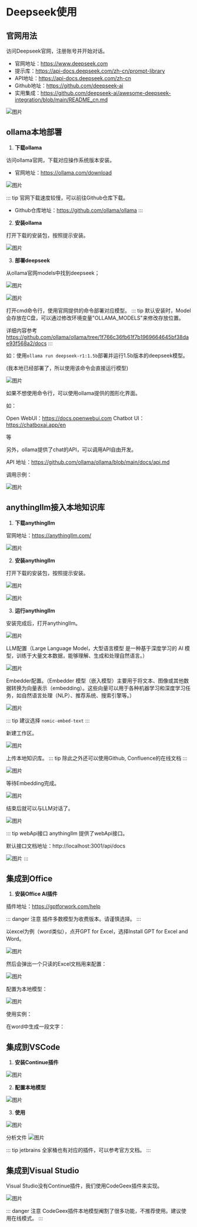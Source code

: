 # Deepseek使用

## 官网用法
访问Deepseek官网，注册账号并开始对话。

- 官网地址：https://www.deepseek.com
- 提示库：https://api-docs.deepseek.com/zh-cn/prompt-library
- API地址：https://api-docs.deepseek.com/zh-cn
- Github地址：https://github.com/deepseek-ai
- 实用集成：https://github.com/deepseek-ai/awesome-deepseek-integration/blob/main/README_cn.md

![图片](pictures/deepseek.png)

## ollama本地部署

1. **下载ollama**

访问ollama官网，下载对应操作系统版本安装。

- 官网地址：https://ollama.com/download

![图片](pictures/ollamadownload.png)

::: tip
官网下载速度较慢，可以前往Github仓库下载。

- Github仓库地址：https://github.com/ollama/ollama
:::

2. **安装ollama**

打开下载的安装包，按照提示安装。

![图片](pictures/ollamainstall.png)

3. **部署deepseek** 

从ollama官网models中找到deepseek；

![图片](pictures/ollamamodels.png)

![图片](pictures/ollamadeepseek.png)

打开cmd命令行，使用官网提供的命令部署对应模型。
::: tip
默认安装时，Model会存放在C盘，可以通过修改环境变量"OLLAMA_MODELS"来修改存放位置。

详细内容参考 https://github.com/ollama/ollama/tree/1f766c36fb61f7b1969664645bf38dae93f568a2/docs
:::

如：使用`ollama run deepseek-r1:1.5b`部署并运行1.5b版本的deepseek模型。

(我本地已经部署了，所以使用该命令会直接运行模型)

![图片](pictures/ollamarundeepseek.png)

如果不想使用命令行，可以使用ollama提供的图形化界面。

如：

Open WebUI：https://docs.openwebui.com
Chatbot UI：https://chatboxai.app/en

等

另外，ollama提供了chat的API，可以调用API自由开发。

API 地址：https://github.com/ollama/ollama/blob/main/docs/api.md

调用示例：

![图片](pictures/ollamaapi.png)

## anythingllm接入本地知识库

1. **下载anythingllm**

官网地址：https://anythingllm.com/

![图片](pictures/AnythingLLMdownload.png)

2. **安装anythingllm**

打开下载的安装包，按照提示安装。

![图片](pictures/AnythingLLMInstall.png)

![图片](pictures/AnythingLLMInstall2.png)

3. **运行anythingllm**

安装完成后，打开anythingllm。

![图片](pictures/AnythingLLMrun.png)

LLM配置（Large Language Model，大型语言模型 是一种基于深度学习的 AI 模型，训练于大量文本数据，能够理解、生成和处理自然语言。）

![图片](pictures/AnythingLLMSelectModel.png)

Embedder配置。（Embedder 模型（嵌入模型）主要用于将文本、图像或其他数据转换为向量表示（embedding）。这些向量可以用于各种机器学习和深度学习任务，如自然语言处理（NLP）、推荐系统、搜索引擎等。）

![图片](pictures/AnythingLLMSelectEmbedder.png)

::: tip
建议选择 `nomic-embed-text`
:::

新建工作区。

![图片](pictures/AnythingLLMCreateWorkspace.png)

上传本地知识库。
::: tip
除此之外还可以使用Github, Confluence的在线文档
:::

![图片](pictures/AnythingLLMUpload.png)

等待Embedding完成。

![图片](pictures/AnythingLLMUpload2.png)

结束后就可以与LLM对话了。

![图片](pictures/AnythingLLMchat.png)

::: tip webApi接口
anythingllm 提供了webApi接口。

默认接口文档地址：http://localhost:3001/api/docs

![图片](pictures/AnythingLLMApi.png)
:::

## 集成到Office

1. **安装Office AI插件**

插件地址：https://gptforwork.com/help

::: danger 注意
插件多数模型为收费版本。请谨慎选择。
:::

以excel为例（word类似），点开GPT for Excel，选择Install GPT for Excel and Word。

![图片](pictures/OfficeAIInstall.png)

然后会弹出一个只读的Excel文档用来配置：

![图片](pictures/OfficeAIInstall1.png)

配置为本地模型：

![图片](pictures/OfficeAIInstall2.png)

使用实例：

在word中生成一段文字：



## 集成到VSCode

1. **安装Continue插件**

![图片](pictures/VSCodeContinue.png)

2. **配置本地模型**

![图片](pictures/VSCodeContinue1.png)

3. **使用**

![图片](pictures/VSCodeContinue3.png)

分析文件
![图片](pictures/VSCodeContinue4.png)

::: tip
jetbrains 全家桶也有对应的插件，可以参考官方文档。
:::


## 集成到Visual Studio
 
Visual Studio没有Continue插件，我们使用CodeGeex插件来实现。

![图片](pictures/ViusalStudioCodeGeeX.png)

::: danger 注意
CodeGeex插件本地模型阉割了很多功能，不推荐使用。建议使用在线模式。
:::


